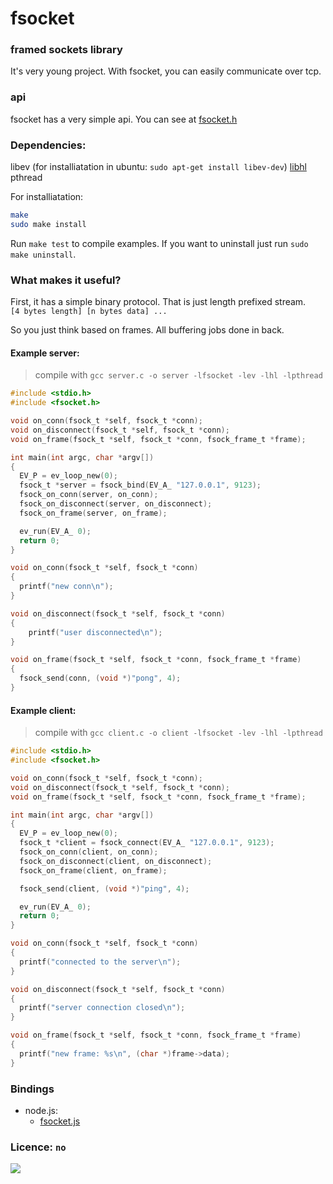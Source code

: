 # fsocket

### framed sockets library

It's very young project. With fsocket, you can easily communicate over tcp.

### api
fsocket has a very simple api. You can see at [fsocket.h](https://github.com/fatihky/fsocket/blob/master/include/fsocket.h)

### Dependencies:
libev (for installiatation in ubuntu: `sudo apt-get install libev-dev`)
[libhl](https://github.com/xant/libhl)
pthread

For installiatation:
```sh
make
sudo make install
```

Run `make test` to compile examples.
If you want to uninstall just run `sudo make uninstall`.

### What makes it useful?
First, it has a simple binary protocol. That is just length prefixed stream.<br/>
`[4 bytes length] [n bytes data] ...`

So you just think based on frames. All buffering jobs done in back.


#### Example server:
> compile with `gcc server.c -o server -lfsocket -lev -lhl -lpthread`

```c
#include <stdio.h>
#include <fsocket.h>

void on_conn(fsock_t *self, fsock_t *conn);
void on_disconnect(fsock_t *self, fsock_t *conn);
void on_frame(fsock_t *self, fsock_t *conn, fsock_frame_t *frame);

int main(int argc, char *argv[])
{
  EV_P = ev_loop_new(0);
  fsock_t *server = fsock_bind(EV_A_ "127.0.0.1", 9123);
  fsock_on_conn(server, on_conn);
  fsock_on_disconnect(server, on_disconnect);
  fsock_on_frame(server, on_frame);

  ev_run(EV_A_ 0);
  return 0;
}

void on_conn(fsock_t *self, fsock_t *conn)
{
  printf("new conn\n");
}

void on_disconnect(fsock_t *self, fsock_t *conn)
{
	printf("user disconnected\n");
}

void on_frame(fsock_t *self, fsock_t *conn, fsock_frame_t *frame)
{
  fsock_send(conn, (void *)"pong", 4);
}
```

#### Example client:
> compile with `gcc client.c -o client -lfsocket -lev -lhl -lpthread`

```c
#include <stdio.h>
#include <fsocket.h>

void on_conn(fsock_t *self, fsock_t *conn);
void on_disconnect(fsock_t *self, fsock_t *conn);
void on_frame(fsock_t *self, fsock_t *conn, fsock_frame_t *frame);

int main(int argc, char *argv[])
{
  EV_P = ev_loop_new(0);
  fsock_t *client = fsock_connect(EV_A_ "127.0.0.1", 9123);
  fsock_on_conn(client, on_conn);
  fsock_on_disconnect(client, on_disconnect);
  fsock_on_frame(client, on_frame);

  fsock_send(client, (void *)"ping", 4);

  ev_run(EV_A_ 0);
  return 0;
}

void on_conn(fsock_t *self, fsock_t *conn)
{
  printf("connected to the server\n");
}

void on_disconnect(fsock_t *self, fsock_t *conn)
{
  printf("server connection closed\n");
}

void on_frame(fsock_t *self, fsock_t *conn, fsock_frame_t *frame)
{
  printf("new frame: %s\n", (char *)frame->data);
}
```

### Bindings
* node.js:
    * [fsocket.js](https://github.com/fatihky/fsocket.js)

### Licence: `no`
![](https://cloud.githubusercontent.com/assets/4169772/4864685/466ebb02-611e-11e4-829c-8dbca79aa7ec.jpg)
